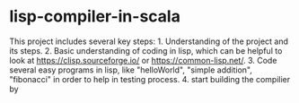 # lisp-compiler-in-scala
This project includes several key steps: 
    1. Understanding of the project and its steps.
    2. Basic understanding of coding in lisp, which can be helpful to look at https://clisp.sourceforge.io/ or https://common-lisp.net/. 
    3. Code several easy programs in lisp, like "helloWorld", "simple addition", "fibonacci" in order to help in testing process. 
    4. start building the compilier by 
